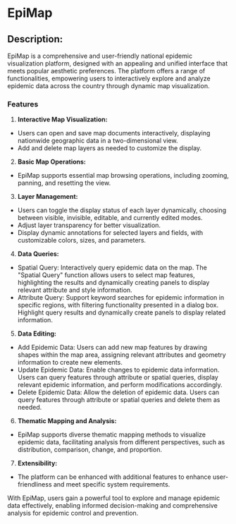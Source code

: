# EpiMap

## Description:

EpiMap is a comprehensive and user-friendly national epidemic visualization platform, designed with an appealing and unified interface that meets popular aesthetic preferences. The platform offers a range of functionalities, empowering users to interactively explore and analyze epidemic data across the country through dynamic map visualization.

### Features

1. **Interactive Map Visualization:**

- Users can open and save map documents interactively, displaying nationwide geographic data in a two-dimensional view.
- Add and delete map layers as needed to customize the display.

2. **Basic Map Operations:**

- EpiMap supports essential map browsing operations, including zooming, panning, and resetting the view.

3. **Layer Management:**

- Users can toggle the display status of each layer dynamically, choosing between visible, invisible, editable, and currently edited modes.
- Adjust layer transparency for better visualization.
- Display dynamic annotations for selected layers and fields, with customizable colors, sizes, and parameters.

4. **Data Queries:**

- Spatial Query: Interactively query epidemic data on the map. The "Spatial Query" function allows users to select map features, highlighting the results and dynamically creating panels to display relevant attribute and style information.
- Attribute Query: Support keyword searches for epidemic information in specific regions, with filtering functionality presented in a dialog box. Highlight query results and dynamically create panels to display related information.

5. **Data Editing:**

- Add Epidemic Data: Users can add new map features by drawing shapes within the map area, assigning relevant attributes and geometry information to create new elements.
- Update Epidemic Data: Enable changes to epidemic data information. Users can query features through attribute or spatial queries, display relevant epidemic information, and perform modifications accordingly.
- Delete Epidemic Data: Allow the deletion of epidemic data. Users can query features through attribute or spatial queries and delete them as needed.

6. **Thematic Mapping and Analysis:**

- EpiMap supports diverse thematic mapping methods to visualize epidemic data, facilitating analysis from different perspectives, such as distribution, comparison, change, and proportion.

7. **Extensibility:**

- The platform can be enhanced with additional features to enhance user-friendliness and meet specific system requirements.

With EpiMap, users gain a powerful tool to explore and manage epidemic data effectively, enabling informed decision-making and comprehensive analysis for epidemic control and prevention.